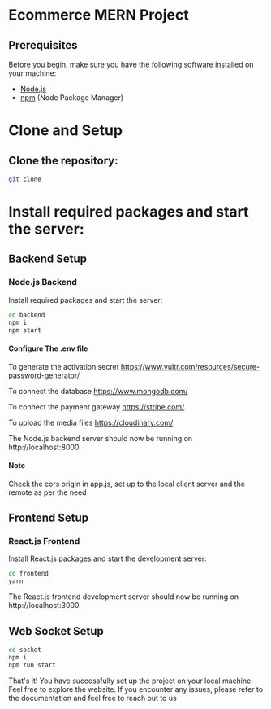 

# Ecommerce MERN Project


## Prerequisites

Before you begin, make sure you have the following software installed on your machine:
- [Node.js](https://nodejs.org/)
- [npm](https://www.npmjs.com/) (Node Package Manager)

# Clone and Setup

## Clone the repository:

```bash
git clone 
```


# Install required packages and start the server:



## Backend Setup

### Node.js Backend

Install required packages and start the server:

```bash
cd backend
npm i
npm start

```

#### Configure The .env file
To generate the activation secret
https://www.vultr.com/resources/secure-password-generator/

To connect the database
https://www.mongodb.com/

To connect the payment gateway
https://stripe.com/

To upload the media files
https://cloudinary.com/

The Node.js backend server should now be running on http://localhost:8000.

#### Note
Check the cors origin in app.js, set up to the local client server and the remote as per the need




## Frontend Setup

### React.js Frontend

Install React.js packages and start the development server:

```bash
cd frontend
yarn

```

The React.js frontend development server should now be running on http://localhost:3000.

## Web Socket Setup

```bash
cd socket
npm i
npm run start

```



That's it! You have successfully set up the project on your local machine. Feel free to explore the website. If you encounter any issues, please refer to the documentation and feel free to reach out to us